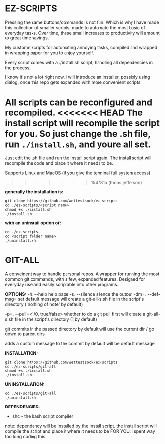 # EZ-SCRIPTS #

Pressing the same buttons/commands is not fun. Which is why I have made this collection of smaller scripts, made to automate the most basic of everyday tasks. Over time, these small increases to productivity will amount to great time savings.

My customn scripts for automating annoying tasks, compiled and wrapped in wrapping paper for you to enjoy yourself.

Every script comes with a ./install.sh script, handling all dependencies in the process.

I know it's not a lot right now.
I will introduce an installer, possibly using dialog, once this repo gets expanded with more convenient scripts.

All scripts can be reconfigured and recompiled.
<<<<<<< HEAD
The install script will recompile the script for you. So just change the .sh file, run `./install.sh`, and youre all set.
=======
Just edit the .sh file and run the install script again. The install script will recompile the code and place it where it needs to be.

Supports Linux and MacOS (if you give the terminal full system access)


>>>>>>> 154781a (thoas jefferson)

**generally the installation is:**
```
git clone https://github.com/wettestsock/ez-scripts
cd ./ez-scripts/<script name>
chmod +x ./install.sh
./install.sh
```

**with an uninstall option of:**
```
cd ./ez-scripts
cd <script folder name>
./uninstall.sh
```




# GIT-ALL #
A conveinent way to handle personal repos. A wrapper for running the most common git commands, with a few, expanded features. Designed for everyday use and easily scriptable into other programs.

**OPTIONS:**
   -h, --help			help page
   -s, --silence		silence the output
   -dm=, --def-msg=<text>	set default message
				will create a git-all-s.sh file in the script's directory
				('nothing of note' by default)

   -p=, --pull=<1/0, true/false> whether to do a git pull first
				will create a git-all-s.sh file in the script's directory
				(1 by default)

   <directory>			git commits in the passed directory
				by default will use the current dir / go down to parent dirs

   <message>			adds a custom message to the commit
				by default will be default message


**INSTALLATION:**
```
git clone https://github.com/wettestsock/ez-scripts
cd ./ez-scripts/git-all
chmod +x ./install.sh
./install.sh
```

**UNINSTALLATION:**
```
cd ./ez-scripts/git-all
./uninstall.sh
```

**DEPENDENCIES:**
- shc - the bash script compiler

note: dependency will be installed by the install script. the install script will compile the script and place it where it needs to be FOR YOU. i spent way too long coding this.
